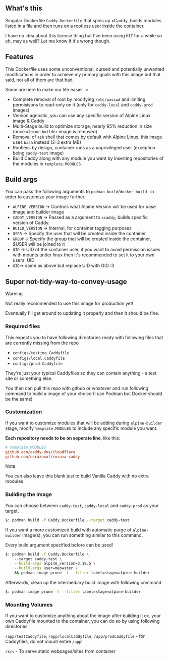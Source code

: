 ## What's this
Singular Dockerfile `Caddy.Dockerfile` that spins up xCaddy, builds modules listed in a file and then runs on a rootless user inside the container. 

I have no idea about this license thing but I've been using `MIT` for a while so eh, may as well? Let me know if it's wrong though.

## Features
This Dockerfile uses some unconventional, cursed and potentially unwanted modifications in order to achieve my primary goals with this image but that said, not all of them are that bad. 

Some are here to make our life easier :>

- Complete removal of root by modifying `/etc/passwd` and limiting permisisons to read-only on it (only for `caddy-local` and `caddy-prod` images)
- Version agnostic, you can use any specific version of Alpine Linux image & Caddy
- Multi-Stage build to optimize storage, nearly 95% reduction in size (once `alpine-builder` image is removed)
- Removal of `ash` shell that comes by default with Alpine Linux, this image uses `bash` instead (2-3 extra MB)
- Rootless by design, container runs as a unprivileged user (exception being `caddy-test` image)
- Build Caddy along with any module you want by inserting repositories of the modules in `template.MODULES`


## Build args
You can pass the following arguments to `podman build`/`docker build ` in order to customize your image further.
- `ALPINE_VERSION` -> Controls what Alpine Version will be used for base image and builder image
- `CADDY_VERSION` -> Passed as a argument to `xcaddy`, builds specific version of Caddy.
- `BUILD_VERSION` -> Internal, for container tagging purposes
- `USER` -> Specify the user that will be created inside the container
- `GROUP`-> Specify the group that will be created inside the container, $USER will be joined to it
- `UID` -> UID of the container user, if you want to avoid permission issues with mounts under linux then it's recommended to set it to your own users' UID
- `GID`-> same as above but replace UID with GID :3

## Super not-tidy-way-to-convey-usage

> [!WARNING] 
> Not really recommended to use this image for production yet!

Eventually I'll get around to updating it properly and then it should be fine.

### Required files

This expects you to have following directories ready with following files that are currently missing from the repo

- `configs/testing.Caddyfile`
- `configs/local.Caddyfile`
- `configs/prod.Caddyfile`

They're just your typical Caddyfiles so they can contain anything - a test site or something else.

You then can pull this repo with github or whatever and run following command to build a image of your choice (I use Podman but Docker should be the same)

### Customization

If you want to customize modules that will be adding during `alpine-builder` stage, modify `template.MODULES` to include any specific module you want. 

**Each repository needs to be on seperate line**, like this:

```ini
# template.MODULES
github.com/caddy-dns/cloudflare
github.com/corazawaf/coraza-caddy
```

> [!NOTE] 
> You can also leave this blank just to build Vanilla Caddy with no extra modules

### Building the image

You can choose between `caddy-test`, `caddy-local` and `caddy-prod` as your target.

```bash
$: podman build -f Caddy.Dockerfile --target caddy-test
```

If you want a more customized build with automatic purge of `alpine-builder` image(s), you can run something similar to this command. 

Every build argument specified before can be used!

```bash
$: podman build -f Caddy.Dockerfile \ 
    --target caddy-test \
    --build-args alpine_version=3.18.5 \
    --build-args user=meowster \
    && podman image prune -f --filter label=stage=alpine-builder
```

Afterwards, clean up the intermediary build image with following command

```bash
$: podman image prune -f --filter label=stage=alpine-builder
```

### Mounting Volumes

If you want to customize anything about the image after building it ex. your own Caddyfile mounted to the container, you can do so by using following directories

`/app/testCaddyfile`, `/app/localCaddyfile`, `/app/prodCaddyfile` - for Caddyfiles, do not mount entire `/app`!

`/srv` - To serve static webpages/sites from container

